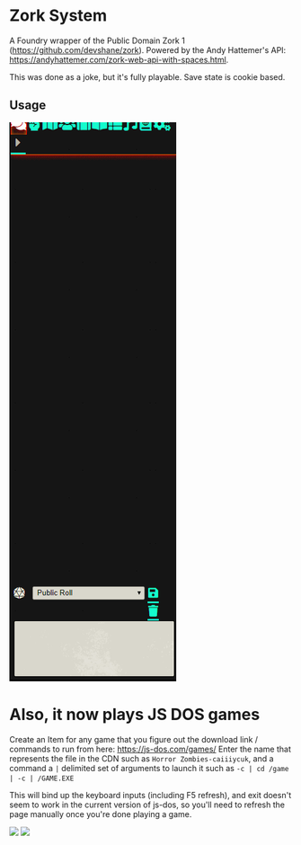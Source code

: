 # Zork System

A Foundry wrapper of the Public Domain Zork 1 (https://github.com/devshane/zork). Powered by the Andy Hattemer's API: https://andyhattemer.com/zork-web-api-with-spaces.html.


This was done as a joke, but it's fully playable. Save state is cookie based.

## Usage

![](./zork.gif)


# Also, it now plays JS DOS games

Create an Item for any game that you figure out the download link / commands to run from here: https://js-dos.com/games/
Enter the name that represents the file in the CDN such as `Horror Zombies-caiiiycuk`, and a command a `|` delimited set of arguments to launch it such as `-c | cd /game | -c | /GAME.EXE`

This will bind up the keyboard inputs (including F5 refresh), and exit doesn't seem to work in the current version of js-dos, so you'll need to refresh the page manually once you're done playing a game.

![](https://cdn.discordapp.com/attachments/596076404618166434/730900825832161361/thisbabyrunsdoom.gif)
![](https://cdn.discordapp.com/attachments/596076404618166434/730900875807293632/diggertoo.gif)
